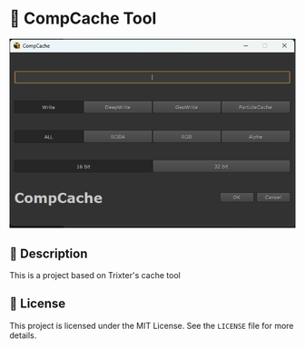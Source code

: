 # 🐍 CompCache Tool

![Header Image](imgs/compcache.png)

## 📖 Description

This is a project based on Trixter's cache tool

## 📝 License

This project is licensed under the MIT License. See the `LICENSE` file for more details.


